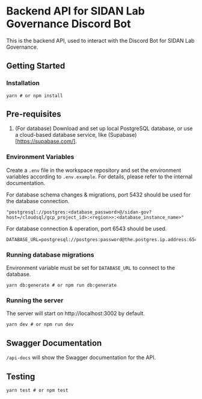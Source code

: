 # Backend API for SIDAN Lab Governance Discord Bot

This is the backend API, used to interact with the Discord Bot for SIDAN Lab Governance.

## Getting Started

### Installation

```shell
yarn # or npm install
```


## Pre-requisites

1. (For database) Download and set up local PostgreSQL database, or use a cloud-based database service, like (Supabase)[https://supabase.com/].

### Environment Variables

Create a `.env` file in the workspace repository and set the environment variables according to `.env.example`. For details, please refer to the internal documentation.

For database schema changes & migrations, port 5432 should be used for the database connection.

```
"postgresql://postgres:<database_password>@/sidan-gov?host=/cloudsql/gcp_project_id>:<region>>:<database_instance_name>"
```

For database connection & operation, port 6543 should be used.

```
DATABASE_URL=postgresql://postgres:password@the.postgres.ip.address:6543
```

### Running database migrations

Environment variable must be set for `DATABASE_URL` to connect to the database.

```shell
yarn db:generate # or npm run db:generate
```

### Running the server

The server will start on http://localhost:3002 by default.

```shell
yarn dev # or npm run dev
```

## Swagger Documentation

`/api-docs` will show the Swagger documentation for the API.

## Testing

```shell
yarn test # or npm test
```
